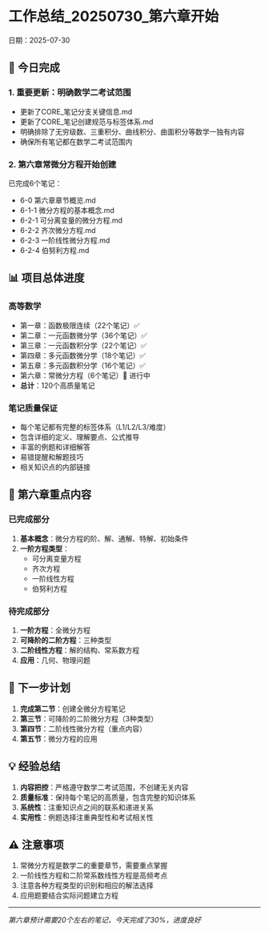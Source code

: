# 工作总结_20250730_第六章开始

日期：2025-07-30

## 📌 今日完成

### 1. 重要更新：明确数学二考试范围
- 更新了CORE_笔记分支关键信息.md
- 更新了CORE_笔记创建规范与标签体系.md
- 明确排除了无穷级数、三重积分、曲线积分、曲面积分等数学一独有内容
- 确保所有笔记都在数学二考试范围内

### 2. 第六章常微分方程开始创建
已完成6个笔记：
- 6-0 第六章章节概览.md
- 6-1-1 微分方程的基本概念.md
- 6-2-1 可分离变量的微分方程.md
- 6-2-2 齐次微分方程.md
- 6-2-3 一阶线性微分方程.md
- 6-2-4 伯努利方程.md

## 📊 项目总体进度

### 高等数学
- 第一章：函数极限连续（22个笔记）✅
- 第二章：一元函数微分学（36个笔记）✅
- 第三章：一元函数积分学（22个笔记）✅
- 第四章：多元函数微分学（18个笔记）✅
- 第五章：多元函数积分学（16个笔记）✅
- 第六章：常微分方程（6个笔记）🔄 进行中
- **总计**：120个高质量笔记

### 笔记质量保证
- 每个笔记都有完整的标签体系（L1/L2/L3/难度）
- 包含详细的定义、理解要点、公式推导
- 丰富的例题和详细解答
- 易错提醒和解题技巧
- 相关知识点的内部链接

## 🔑 第六章重点内容

### 已完成部分
1. **基本概念**：微分方程的阶、解、通解、特解、初始条件
2. **一阶方程类型**：
   - 可分离变量方程
   - 齐次方程
   - 一阶线性方程
   - 伯努利方程

### 待完成部分
1. **一阶方程**：全微分方程
2. **可降阶的二阶方程**：三种类型
3. **二阶线性方程**：解的结构、常系数方程
4. **应用**：几何、物理问题

## 🎯 下一步计划

1. **完成第二节**：创建全微分方程笔记
2. **第三节**：可降阶的二阶微分方程（3种类型）
3. **第四节**：二阶线性微分方程（重点内容）
4. **第五节**：微分方程的应用

## 💡 经验总结

1. **内容把控**：严格遵守数学二考试范围，不创建无关内容
2. **质量标准**：保持每个笔记的高质量，包含完整的知识体系
3. **系统性**：注重知识点之间的联系和递进关系
4. **实用性**：例题选择注重典型性和考试相关性

## ⚠️ 注意事项

1. 常微分方程是数学二的重要章节，需要重点掌握
2. 一阶线性方程和二阶常系数线性方程是高频考点
3. 注意各种方程类型的识别和相应的解法选择
4. 应用题要结合实际问题建立方程

---
*第六章预计需要20个左右的笔记，今天完成了30%，进度良好*